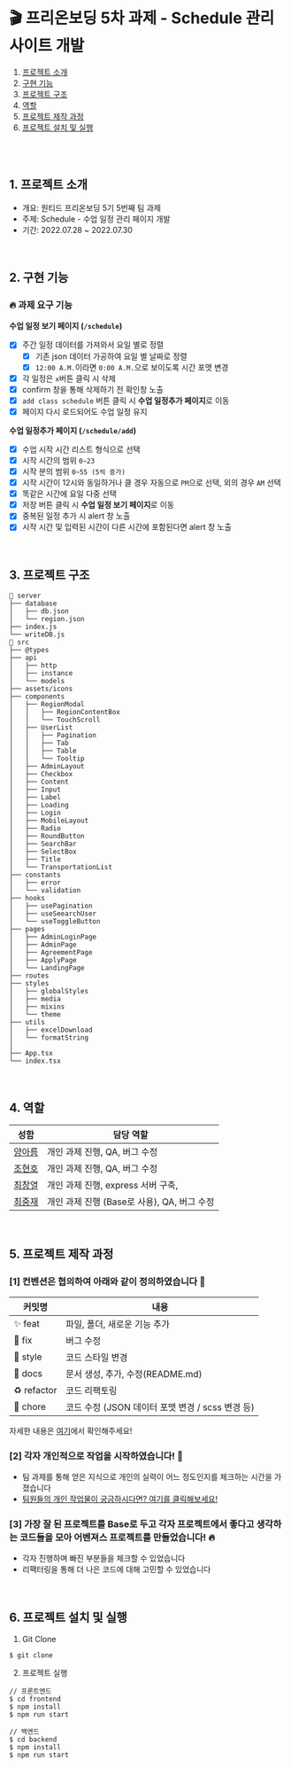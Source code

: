 # 🎬 프리온보딩 5차 과제 - Schedule 관리 사이트 개발

1. [프로젝트 소개](#1-프로젝트-소개)
2. [구현 기능](#2-구현-기능)
3. [프로젝트 구조](#3-프로젝트-구조)
4. [역할](#4-역할)
5. [프로젝트 제작 과정](#5-프로젝트-제작-과정)
6. [프로젝트 설치 및 실행](#6-프로젝트-설치-및-실행)

<br/>

<!-- 배포 후 수정 -->

<br />

## 1. 프로젝트 소개

- 개요: 원티드 프리온보딩 5기 5번째 팀 과제
- 주제: Schedule - 수업 일정 관리 페이지 개발
- 기간: 2022.07.28 ~ 2022.07.30

<br />

## 2. 구현 기능

### 🔥 과제 요구 기능

**수업 일정 보기 페이지 (`/schedule`)**

- [x] 주간 일정 데이터를 가져와서 요일 별로 정렬
  - [x] 기존 json 데이터 가공하여 요일 별 날짜로 정렬
  - [x] `12:00 A.M.`이라면 `0:00 A.M.`으로 보이도록 시간 포맷 변경
- [x] 각 일정은 `x`버튼 클릭 시 삭제
 - [x] confirm 창을 통해 삭제하기 전 확인창 노출
- [x] `add class schedule` 버튼 클릭 시 **수업 일정추가 페이지**로 이동
- [x] 페이지 다시 로드되어도 수업 일정 유지

**수업 일정추가 페이지 (`/schedule/add`)**

- [x] 수업 시작 시간 리스트 형식으로 선택
 - [x] 시작 시간의 범위 `0~23`
 - [x] 시작 분의 범위 `0~55 (5씩 증가)`
 - [x] 시작 시간이 12시와 동일하거나 클 경우 자동으로 `PM`으로 선택, 외의 경우 `AM` 선택
- [x] 똑같은 시간에 요일 다중 선택
- [x] 저장 버튼 클릭 시 **수업 일정 보기 페이지**로 이동
- [x] 중복된 일정 추가 시 alert 창 노출
 - [x] 시작 시간 및 입력된 시간이 다른 시간에 포함된다면 alert 창 노출

<br />

## 3. 프로젝트 구조

```
📁 server
├── database
│   ├── db.json
│   └── region.json
├── index.js
└── writeDB.js
📁 src
├── @types
├── api
│   ├── http
│   ├── instance
│   └── models
├── assets/icons
├── components
│   ├── RegionModal
│   │   ├── RegionContentBox
│   │   └── TouchScroll
│   ├── UserList
│   │   ├── Pagination
│   │   ├── Tab
│   │   ├── Table
│   │   └── Tooltip
│   ├── AdminLayout
│   ├── Checkbox
│   ├── Content
│   ├── Input
│   ├── Label
│   ├── Loading
│   ├── Login
│   ├── MobileLayout
│   ├── Radio
│   ├── RoundButton
│   ├── SearchBar
│   ├── SelectBox
│   ├── Title
│   └── TransportationList
├── constants
│   ├── error
│   └── validation
├── hooks
│   ├── usePagination
│   ├── useSeearchUser
│   └── useToggleButton
├── pages
│   ├── AdminLoginPage
│   ├── AdminPage
│   ├── AgreementPage
│   ├── ApplyPage
│   └── LandingPage
├── routes
├── styles
│   ├── globalStyles
│   ├── media
│   ├── mixins
│   └── theme
├── utils
│   ├── excelDownload
│   └── formatString
│
├── App.tsx
└── index.tsx
```

<br />

## 4. 역할

| 성함                                     | 담당 역할                                                                                                                                                |
|------------------------------------------|----------------------------------------------------------------------------------------------------------------------------------------------------------|
| [양아름](https://github.com/areumsheep)  | 개인 과제 진행, QA, 버그 수정               |
| [조현호](https://github.com/hajun2)      | 개인 과제 진행, QA, 버그 수정                                                                                    |
| [최창열](https://github.com/pinkdumbbel) | 개인 과제 진행, express 서버 구축,  |
| [최중재](https://github.com/joong8812)   | 개인 과제 진행 (Base로 사용), QA, 버그 수정                                                       |
<br />

## 5. 프로젝트 제작 과정

### [1] 컨벤션은 협의하여 아래와 같이 정의하였습니다 🥳

| 커밋명      | 내용                                             |
| ----------- | ------------------------------------------------ |
| ✨ feat     | 파일, 폴더, 새로운 기능 추가                     |
| 🐛 fix      | 버그 수정                                        |
| 💄 style    | 코드 스타일 변경                                 |
| 📝 docs     | 문서 생성, 추가, 수정(README.md)                 |
| ♻️ refactor | 코드 리팩토링                                    |
| 💩 chore    | 코드 수정 (JSON 데이터 포맷 변경 / scss 변경 등) |

자세한 내용은 [여기](https://github.com/wanted-running-sheep/schedule/issues/1)에서 확인해주세요!

### [2] 각자 개인적으로 작업을 시작하였습니다! 🏃

- 팀 과제를 통해 얻은 지식으로 개인의 실력이 어느 정도인지를 체크하는 시간을 가졌습니다
- [팀원들의 개인 작업물이 궁금하시다면? 여기를 클릭해보세요!](https://github.com/wanted-running-sheep/schedule/pulls)

### [3] 가장 잘 된 프로젝트를 Base로 두고 각자 프로젝트에서 좋다고 생각하는 코드들을 모아 어벤져스 프로젝트를 만들었습니다! 🔥

- 각자 진행하며 빠진 부분들을 체크할 수 있었습니다
- 리팩터링을 통해 더 나은 코드에 대해 고민할 수 있었습니다


<br/>

## 6. 프로젝트 설치 및 실행

1. Git Clone

```command
$ git clone
```

2. 프로젝트 실행

```command
// 프론트엔드
$ cd frontend
$ npm install
$ npm run start

// 백엔드
$ cd backend
$ npm install
$ npm run start
```
